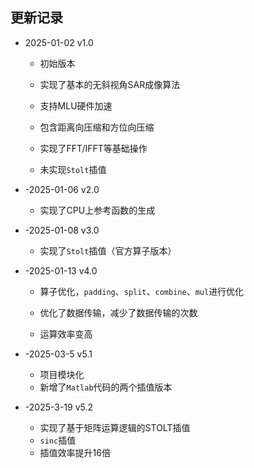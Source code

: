 ## 更新记录

 * 2025-01-02 v1.0

   * 初始版本

   - 实现了基本的无斜视角SAR成像算法

   - 支持MLU硬件加速

   - 包含距离向压缩和方位向压缩

   - 实现了FFT/IFFT等基础操作

   - 未实现`Stolt`插值

 * -2025-01-06 v2.0

   - 实现了CPU上参考函数的生成

 * -2025-01-08 v3.0

   - 实现了`Stolt`插值（官方算子版本）

 * -2025-01-13 v4.0

   - 算子优化，`padding`、`split`、`combine`、`mul`进行优化

   - 优化了数据传输，减少了数据传输的次数

   - 运算效率变高

 * -2025-03-5  v5.1

   * 项目模块化
   * 新增了`Matlab`代码的两个插值版本

 * -2025-3-19 v5.2

   * 实现了基于矩阵运算逻辑的STOLT插值
   * `sinc`插值
   * 插值效率提升16倍
